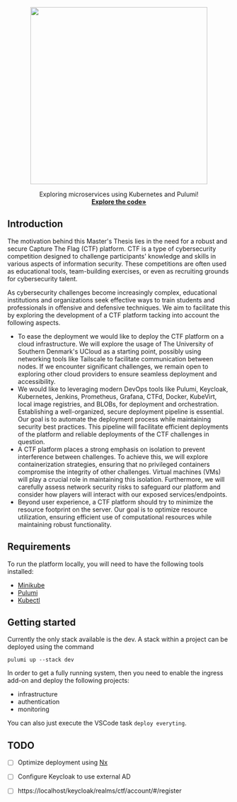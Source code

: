 <head>
    <link rel="icon" type="image/x-icon" href="https://sso.sdu.dk/static/favicon.ico" />
</head>

<p align="center">
<a href="https://odin.sdu.dk/sitecore/index.php?a=fagbesk&id=83401&lang=en&listid=">
<img src="https://www.sdu.dk/-/media/files/nyheder/logoer/sdu_black_rgb_png.png" width="400" style="padding-bottom: 1em;">
</a>
<br />
Exploring microservices using Kubernetes and Pulumi!
<br />
<a href="https://github.com/KianBankeLarsen/CTF-Platform"><strong>Explore the code»</strong></a>
</p>

## Introduction
The motivation behind this Master's Thesis lies in the need for a robust and secure Capture The Flag (CTF) platform. 
CTF is a type of cybersecurity competition designed to challenge participants' knowledge and skills in various aspects of information security. These competitions are often used as educational tools, team-building exercises, or even as recruiting grounds for cybersecurity talent. 

As cybersecurity challenges become increasingly complex, educational institutions and organizations seek effective ways to train students and professionals in offensive and defensive techniques. We aim to facilitate this by exploring the development of a CTF platform tacking into account the following aspects.

* To ease the deployment we would like to deploy the CTF platform on a cloud infrastructure. We will explore the usage of The University of Southern Denmark's UCloud as a starting point, possibly using networking tools like Tailscale to facilitate communication between nodes. If we encounter significant challenges, we remain open to exploring other cloud providers to ensure seamless deployment and accessibility.
* We would like to leveraging modern DevOps tools like Pulumi, Keycloak, Kubernetes, Jenkins, Prometheus, Grafana, CTFd, Docker, KubeVirt, local image registries, and BLOBs, for deployment and orchestration. Establishing a well-organized, secure deployment pipeline is essential. Our goal is to automate the deployment process while maintaining security best practices. This pipeline will facilitate efficient deployments of the platform and reliable deployments of the CTF challenges in question.
* A CTF platform places a strong emphasis on isolation to prevent interference between challenges. To achieve this, we will explore containerization strategies, ensuring that no privileged containers compromise the integrity of other challenges. Virtual machines (VMs) will play a crucial role in maintaining this isolation. Furthermore, we will carefully assess network security risks to safeguard our platform and consider how players will interact with our exposed services/endpoints.
* Beyond user experience, a CTF platform should try to minimize the resource footprint on the server. Our goal is to optimize resource utilization, ensuring efficient use of computational resources while maintaining robust functionality.

## Requirements
To run the platform locally, you will need to have the following tools installed:
* [Minikube](https://minikube.sigs.k8s.io/docs/start/?arch=%2Flinux%2Fx86-64%2Fstable%2Fdebian+package)
* [Pulumi](https://www.pulumi.com/docs/install/)
* [Kubectl](https://kubernetes.io/docs/tasks/tools/install-kubectl-linux/)


## Getting started
Currently the only stack available is the dev. A stack within a project can be deployed using the command 


```
pulumi up --stack dev
```

In order to get a fully running system, then you need to enable the ingress add-on and deploy the following projects:

* infrastructure
* authentication
* monitoring

You can also just execute the VSCode task `deploy everyting`.

## TODO
- [ ] Optimize deployment using [Nx](https://nx.dev/getting-started/intro)
- [ ] Configure Keycloak to use external AD
- [ ] https://localhost/keycloak/realms/ctf/account/#/register



<script src="https://cdnjs.cloudflare.com/ajax/libs/three.js/r134/three.min.js"></script>
<script src="https://cdn.jsdelivr.net/npm/vanta/dist/vanta.birds.min.js"></script>
<script>
VANTA.BIRDS({
  el: "#main_content_wrap",
  quantity: 1,
  birdSize: 2,
  speedLimit: 2,
  backgroundAlpha: 0
})
</script>
